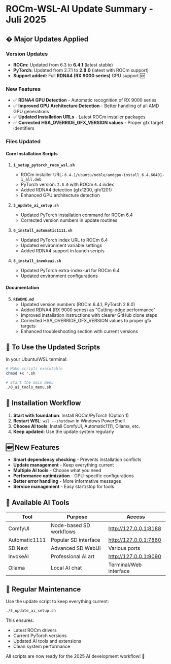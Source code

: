 # ROCm-WSL-AI Update Summary - Juli 2025

## � Major Updates Applied

### Version Updates
- **ROCm:** Updated from 6.3 to **6.4.1** (latest stable)
- **PyTorch:** Updated from 2.7.1 to **2.8.0** (latest with ROCm support)
- **Support added:** Full **RDNA4 (RX 9000 series)** GPU support 🆕

### New Features
- ✅ **RDNA4 GPU Detection** - Automatic recognition of RX 9000 series
- ✅ **Improved GPU Architecture Detection** - Better handling of all AMD GPU generations
- ✅ **Updated Installation URLs** - Latest ROCm installer packages
- ✅ **Corrected HSA_OVERRIDE_GFX_VERSION values** - Proper gfx target identifiers

### Files Updated

#### Core Installation Scripts
1. **`1_setup_pytorch_rocm_wsl.sh`**
   - ROCm installer URL: `6.4.1/ubuntu/noble/amdgpu-install_6.4.60401-1_all.deb`
   - PyTorch version: `2.8.0` with ROCm `6.4` index
   - Added RDNA4 detection (gfx1200, gfx1201)
   - Enhanced GPU architecture detection

2. **`5_update_ai_setup.sh`**
   - Updated PyTorch installation command for ROCm 6.4
   - Corrected version numbers in update routines

3. **`6_install_automatic1111.sh`**
   - Updated PyTorch index URL to ROCm 6.4
   - Updated environment variable settings
   - Added RDNA4 support in launch scripts

4. **`8_install_invokeai.sh`**
   - Updated PyTorch extra-index-url for ROCm 6.4
   - Updated environment configurations

#### Documentation
5. **`README.md`**
   - Updated version numbers (ROCm 6.4.1, PyTorch 2.8.0)
   - Added RDNA4 (RX 9000 series) as "Cutting-edge performance"
   - Improved installation instructions with clearer GitHub clone steps
   - Corrected HSA_OVERRIDE_GFX_VERSION values to proper gfx targets
   - Enhanced troubleshooting section with current versions

## 🔧 To Use the Updated Scripts

In your Ubuntu/WSL terminal:

```bash
# Make scripts executable
chmod +x *.sh

# Start the main menu
./0_ai_tools_menu.sh
```

## 🎯 Installation Workflow

1. **Start with foundation**: Install ROCm/PyTorch (Option 1)
2. **Restart WSL**: `wsl --shutdown` in Windows PowerShell
3. **Choose AI tools**: Install ComfyUI, Automatic1111, Ollama, etc.
4. **Keep updated**: Use the update system regularly

## 🆕 New Features

- **Smart dependency checking** - Prevents installation conflicts
- **Update management** - Keep everything current
- **Multiple AI tools** - Choose what you need
- **Performance optimization** - GPU-specific configurations
- **Better error handling** - More informative messages
- **Service management** - Easy start/stop for tools

## 🎨 Available AI Tools

| Tool | Purpose | Access |
|------|---------|--------|
| ComfyUI | Node-based SD workflows | http://127.0.0.1:8188 |
| Automatic1111 | Popular SD interface | http://127.0.0.1:7860 |
| SD.Next | Advanced SD WebUI | Various ports |
| InvokeAI | Professional AI art | http://127.0.0.1:9090 |
| Ollama | Local AI chat | Terminal/Web interface |

## 🔄 Regular Maintenance

Use the update script to keep everything current:
```bash
./5_update_ai_setup.sh
```

This ensures:
- Latest ROCm drivers
- Current PyTorch versions
- Updated AI tools and extensions
- Clean system performance

All scripts are now ready for the 2025 AI development workflow! 🚀
